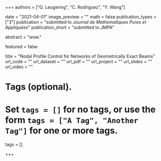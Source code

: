 +++
authors = ["G. Leugering",  "C. Rodriguez", "Y. Wang"]

date = "2021-04-01"
image_preview = ""
math = false
publication_types = ["3"]
publication = "submitted to *Journal de Mathematiques Pures et Appliquées*"
publication_short = "submitted to JMPA"


abstract = "wow."


featured = false

title =  "Nodal Profile Control for Networks of Geometrically Exact Beams"
url_code = ""
url_dataset = ""
url_pdf = ""
url_project = ""
url_slides = ""
url_video = ""

# Tags (optional).
#   Set `tags = []` for no tags, or use the form `tags = ["A Tag", "Another Tag"]` for one or more tags.
tags = []


+++

